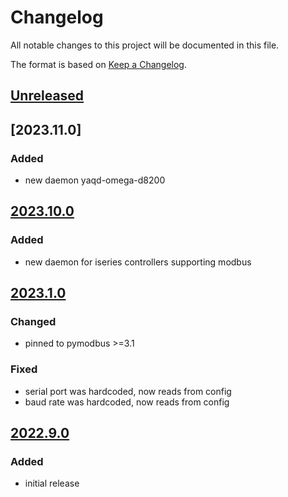 # Changelog
All notable changes to this project will be documented in this file.

The format is based on [Keep a Changelog](https://keepachangelog.com/).

## [Unreleased]

## [2023.11.0]

### Added
- new daemon yaqd-omega-d8200

## [2023.10.0]

### Added
- new daemon for iseries controllers supporting modbus

## [2023.1.0]

### Changed
- pinned to pymodbus >=3.1

### Fixed
- serial port was hardcoded, now reads from config
- baud rate was hardcoded, now reads from config

## [2022.9.0]

### Added
- initial release

[Unreleased]: https://github.com/yaq-project/yaqd-omega/compare/v2023.11.0...main
[2023.10.0]: https://github.com/yaq-project/yaqd-omega/compare/v2023.10.0...2023.11.0
[2023.10.0]: https://github.com/yaq-project/yaqd-omega/compare/v2023.1.0...2023.10.0
[2023.1.0]: https://github.com/yaq-project/yaqd-omega/compare/v2022.9.0...2023.1.0
[2022.9.0]: https://gihub.com/yaq-project/yaqd-omega/tags/v2022.9.0
